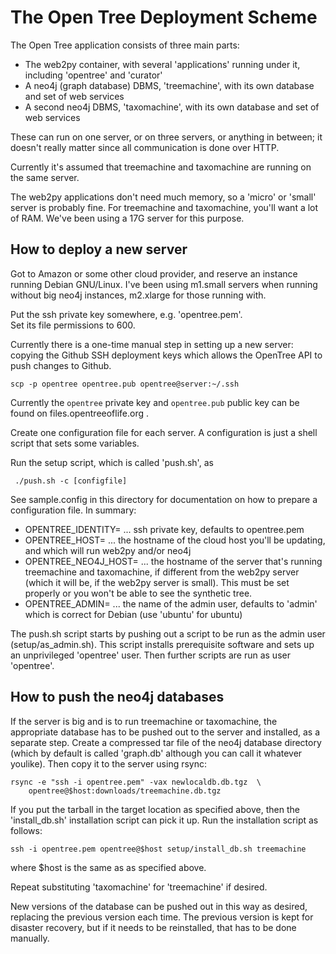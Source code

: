 The Open Tree Deployment Scheme
===============================

The Open Tree application consists of three main parts:

* The web2py container, with several 'applications' running under it, including 'opentree' and 'curator'
* A neo4j (graph database) DBMS, 'treemachine', with its own database and set of web services
* A second neo4j DBMS, 'taxomachine', with its own database and set of web services

These can run on one server, or on three servers, or anything in between; it doesn't really matter since all communication is done over HTTP.

Currently it's assumed that treemachine and taxomachine are running on the same server.

The web2py applications don't need much memory, so a 'micro' or 'small' server is probably fine.  For treemachine and taxomachine, you'll want a lot of RAM.  We've been using a 17G server for this purpose.

How to deploy a new server
--------------------------

Got to Amazon or some other cloud provider, and reserve an instance running Debian GNU/Linux.
I've been using m1.small servers when running without big neo4j instances, m2.xlarge for those running with.

Put the ssh private key somewhere, e.g. 'opentree.pem'.  
Set its file permissions to 600.

Currently there is a one-time manual step in setting up a new server: copying
the Github SSH deployment keys which allows the OpenTree API to push changes to
Github.

    scp -p opentree opentree.pub opentree@server:~/.ssh

Currently the ```opentree``` private key and ```opentree.pub``` public key can
be found on files.opentreeoflife.org .

Create one configuration file for each server.  A configuration is just a shell script that sets some variables.

Run the setup script, which is called 'push.sh', as

     ./push.sh -c [configfile]

See sample.config in this directory for documentation on how to prepare a configuration file.  In summary:

* OPENTREE_IDENTITY=<identityfile>  ... ssh private key, defaults to opentree.pem
* OPENTREE_HOST=<hostname>  ... the hostname of the cloud host you'll be updating, and which will run web2py and/or neo4j
* OPENTREE_NEO4J_HOST=<neo4jhost>  ... the hostname of the server that's running treemachine and taxomachine, if different from the web2py server (which it will be, if the web2py server is small).  This must be set properly or you won't be able to see the synthetic tree.
* OPENTREE_ADMIN=<adminuser>  ... the name of the admin user, defaults to 'admin' which is correct for Debian (use 'ubuntu' for ubuntu)

The push.sh script starts by pushing out a script to be run as the admin user (setup/as_admin.sh).  This script installs prerequisite software and sets up an unprivileged 'opentree' user.  Then further scripts are run as user 'opentree'.

How to push the neo4j databases
-------------------------------

If the server is big and is to run treemachine or taxomachine, the appropriate database has to be pushed out to the server and installed, as a separate step.  Create a compressed tar file of the neo4j database directory (which by default is called 'graph.db' although you can call it whatever youlike).  Then copy it to the server using rsync:

    rsync -e "ssh -i opentree.pem" -vax newlocaldb.db.tgz  \
        opentree@$host:downloads/treemachine.db.tgz

If you put the tarball in the target location as specified above, then the 'install_db.sh' installation script can pick it up.  Run the installation script as follows:

    ssh -i opentree.pem opentree@$host setup/install_db.sh treemachine

where $host is the same as <hostname> as specified above.

Repeat substituting 'taxomachine' for 'treemachine' if desired.

New versions of the database can be pushed out in this way as desired, replacing the previous version each time.  The previous version is kept for disaster recovery, but if it needs to be reinstalled, that has to be done manually.
